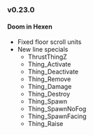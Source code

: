### v0.23.0

#### Doom in Hexen
- Fixed floor scroll units
- New line specials
  - ThrustThingZ
  - Thing_Activate
  - Thing_Deactivate
  - Thing_Remove
  - Thing_Damage
  - Thing_Destroy
  - Thing_Spawn
  - Thing_SpawnNoFog
  - Thing_SpawnFacing
  - Thing_Raise
